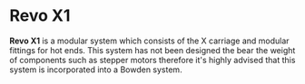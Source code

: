 # Revo X1
**Revo X1** is a modular system which consists of the X carriage and modular fittings for hot ends. This system has not been designed the bear the weight of components such as stepper motors therefore it's highly advised that this system is incorporated into a Bowden system.
